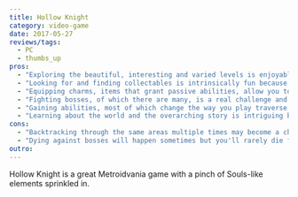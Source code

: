 ```yaml
---
title: Hollow Knight
category: video-game
date: 2017-05-27
reviews/tags:
  - PC
  - thumbs_up
pros:
  - "Exploring the beautiful, interesting and varied levels is enjoyable."
  - "Looking for and finding collectables is intrinsically fun because they are always useful."
  - "Equipping charms, items that grant passive abilities, allow you to customize your experience and allow you to optimize your 'build' for different situations."
  - "Fighting bosses, of which there are many, is a real challenge and quite rewarding once you beat them."
  - "Gaining abilities, most of which change the way you play traverse, fight and play the game is gratifying."
  - "Learning about the world and the overarching story is intriguing because it is well thought-out but cryptic and mysterious (reminds me a lot of Dark Souls)."
cons:
  - "Backtracking through the same areas multiple times may become a chore for some."
  - "Dying against bosses will happen sometimes but you'll rarely die from normal enemies or environmental hazards."
outro:
---
```


Hollow Knight is a great Metroidvania game with a pinch of Souls-like elements sprinkled in.
